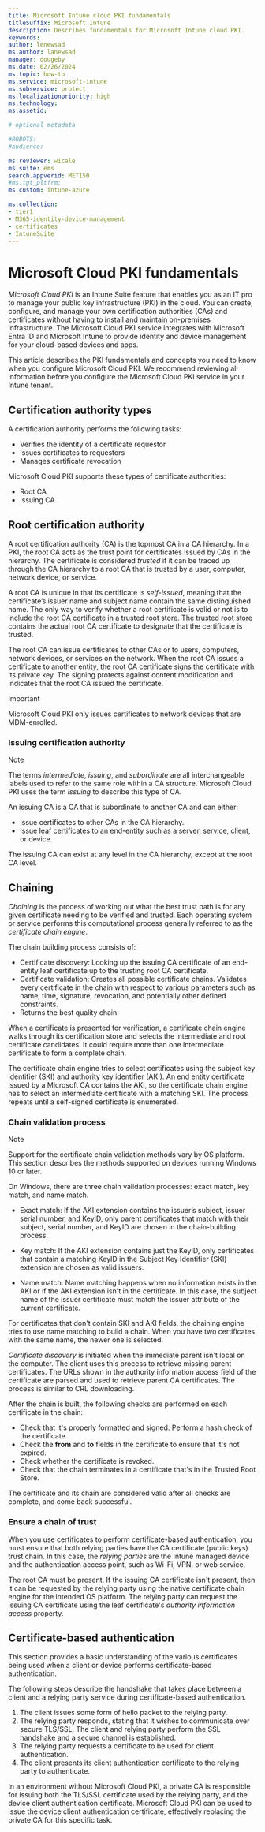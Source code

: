 ```yaml
---
title: Microsoft Intune cloud PKI fundamentals  
titleSuffix: Microsoft Intune 
description: Describes fundamentals for Microsoft Intune cloud PKI. 
keywords:
author: lenewsad
ms.author: lanewsad
manager: dougeby
ms.date: 02/26/2024
ms.topic: how-to
ms.service: microsoft-intune
ms.subservice: protect
ms.localizationpriority: high
ms.technology:
ms.assetid: 

# optional metadata

#ROBOTS:
#audience:

ms.reviewer: wicale  
ms.suite: ems
search.appverid: MET150
#ms.tgt_pltfrm:
ms.custom: intune-azure

ms.collection:
- tier1
- M365-identity-device-management
- certificates
- IntuneSuite
---
```

# Microsoft Cloud PKI fundamentals

*Microsoft Cloud PKI* is an Intune Suite feature that enables you as an IT pro to manage your public key infrastructure (PKI) in the cloud. You can create, configure, and manage your own certification authorities (CAs) and certificates without having to install and maintain on-premises infrastructure. The Microsoft Cloud PKI service integrates with Microsoft Entra ID and Microsoft Intune to provide identity and device management for your cloud-based devices and apps.  

This article describes the PKI fundamentals and concepts you  need to know when you configure Microsoft Cloud PKI. We recommend reviewing all information before you configure the Microsoft Cloud PKI service in your Intune tenant.

## Certification authority types  

A certification authority performs the following tasks:

- Verifies the identity of a certificate requestor
- Issues certificates to requestors
- Manages certificate revocation

Microsoft Cloud PKI supports these types of certificate authorities:  

- Root CA
- Issuing CA

## Root certification authority

A root certification authority (CA) is the topmost CA in a CA hierarchy. In a PKI, the root CA acts as the trust point for certificates issued by CAs in the hierarchy. The certificate is considered *trusted* if it can be traced up through the CA hierarchy to a root CA that is trusted by a user, computer, network device, or service.

A root CA is unique in that its certificate is *self-issued*, meaning that the certificate’s issuer name and subject name contain the same distinguished name. The only way to verify whether a root certificate is valid or not is to include the root CA certificate in a trusted root store. The trusted root store contains the actual root CA certificate to designate that the certificate is trusted.  

The root CA can issue certificates to other CAs or to users, computers, network devices, or services on the network. When the root CA issues a certificate to another entity, the root CA certificate signs the certificate with its private key. The signing protects against content modification and indicates that the root CA issued the certificate.

>[!IMPORTANT]
> Microsoft Cloud PKI only issues certificates to network devices that are MDM-enrolled.

### Issuing certification authority

>[!NOTE]
>The terms *intermediate*, *issuing*, and *subordinate* are all interchangeable labels used to refer to the same role within a CA structure. Microsoft Cloud PKI uses the term *issuing* to describe this type of CA.

An issuing CA is a CA that is subordinate to another CA and can either:

- Issue certificates to other CAs in the CA hierarchy.  
- Issue leaf certificates to an end-entity such as a server, service, client, or device.  

The issuing CA can exist at any level in the CA hierarchy, except at the root CA level.  

## Chaining

*Chaining* is the process of working out what the best trust path is for any given certificate needing to be verified and trusted. Each operating system or service performs this computational process generally referred to as the *certificate chain engine*.  

The chain building process consists of:

- Certificate discovery: Looking up the issuing CA certificate of an end-entity leaf certificate up to the trusting root CA certificate.
- Certificate validation: Creates all possible certificate chains. Validates every certificate in the chain with respect to various parameters such as name, time, signature, revocation, and potentially other defined constraints.
- Returns the best quality chain.

When a certificate is presented for verification, a certificate chain engine walks through its certification store and selects the intermediate and root certificate candidates. It could require more than one intermediate certificate to form a complete chain.

The certificate chain engine tries to select certificates using the subject key identifier (SKI) and authority key identifier (AKI). An end entity certificate issued by a Microsoft CA contains the AKI, so the certificate chain engine has to select an intermediate certificate with a matching SKI. The process repeats until a self-signed certificate is enumerated.

### Chain validation process

>[!NOTE]  
> Support for the certificate chain validation methods vary by OS platform. This section describes the methods supported on devices running Windows 10 or later.

On Windows, there are three chain validation processes: exact match, key match, and name match.

- Exact match: If the AKI extension contains the issuer’s subject, issuer serial number, and KeyID, only parent certificates that match with their subject, serial number, and KeyID are chosen in the chain-building process.

- Key match: If the AKI extension contains just the KeyID, only certificates that contain a matching KeyID in the Subject Key Identifier (SKI) extension are chosen as valid issuers.

- Name match: Name matching happens when no information exists in the AKI or if the AKI extension isn't in the certificate. In this case, the subject name of the issuer certificate must match the issuer attribute of the current certificate.

For certificates that don't contain SKI and AKI fields, the chaining engine tries to use name matching to build a chain. When you have two certificates with the same name, the newer one is selected.

*Certificate discovery* is initiated when the immediate parent isn't local on the computer. The client uses this process to retrieve missing parent certificates. The URLs shown in the authority information access field of the certificate are parsed and used to retrieve parent CA certificates. The process is similar to CRL downloading.

After the chain is built, the following checks are performed on each certificate in the chain:

- Check that it's properly formatted and signed. Perform a hash check of the certificate.  
- Check the **from** and **to** fields in the certificate to ensure that it's not expired.  
- Check whether the certificate is revoked.
- Check that the chain terminates in a certificate that's in the Trusted Root Store.  

The certificate and its chain are considered valid after all checks are complete, and come back successful.

<!-- The following diagram illustrates the *name matching* chain validation flow.   

 needs redesign to meet MS standards> [!div class="mx-imgBorder"]
> ![Diagram of the chain validation process using the name match method.](./media/microsoft-cloud-pki/chain-validation.png) -->

### Ensure a chain of trust  

When you use certificates to perform certificate-based authentication, you must ensure that both relying parties have the CA certificate (public keys) trust chain. In this case, the *relying parties* are the Intune managed device and the authentication access point, such as Wi-Fi, VPN, or web service.

The root CA must be present. If the issuing CA certificate isn't present, then it can be requested by the relying party using the native certificate chain engine for the intended OS platform. The relying party can request the issuing CA certificate using the leaf certificate's *authority information access* property.  

## Certificate-based authentication

This section provides a basic understanding of the various certificates being used when a client or device performs certificate-based authentication.  

The following steps describe the handshake that takes place between a client and a relying party service during certificate-based authentication.

1. The client issues some form of hello packet to the relying party.
2. The relying party responds, stating that it wishes to communicate over secure TLS/SSL. The client and relying party perform the SSL handshake and a secure channel is established.  
3. The relying party requests a certificate to be used for client authentication.  
4. The client presents its client authentication certificate to the relying party to authenticate.

<!-- diagram needs redesign > [!div class="mx-imgBorder"]
> ![Drawing of a handshake between a client and relying party service.](./media/microsoft-cloud-pki/png)  -->

In an environment without Microsoft Cloud PKI, a private CA is responsible for issuing both the TLS/SSL certificate used by the relying party, and the device client authentication certificate. Microsoft Cloud PKI can be used to issue the device client authentication certificate, effectively replacing the private CA for this specific task.  
